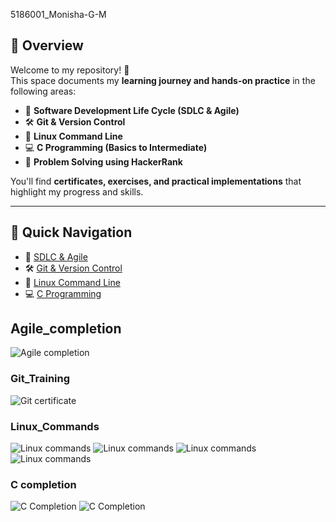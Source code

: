 5186001_Monisha-G-M
## 🌟 Overview

Welcome to my repository! 🚀  
This space documents my **learning journey and hands-on practice** in the following areas:

- 📘 **Software Development Life Cycle (SDLC & Agile)**
- 🛠️ **Git & Version Control**
- 🐧 **Linux Command Line**
- 💻 **C Programming (Basics to Intermediate)**
- 🧪 **Problem Solving using HackerRank**

You'll find **certificates, exercises, and practical implementations** that highlight my progress and skills.

---

## 🚀 Quick Navigation

- 📘 [SDLC & Agile](./Agile_completion.png)
- 🛠️ [Git & Version Control](./git_week2)
- 🐧 [Linux Command Line](./linux_commands)
- 💻 [C Programming](./C%20Completion)
  

## Agile_completion
![Agile completion](Agile_completion.png)

### Git_Training
![Git certificate](git_week2/Git_Training.jpg)

### Linux_Commands
![Linux commands](linux_commands/linux_assesment1.png)
![Linux commands](linux_commands/linux_assesment2.png)
![Linux commands](linux_commands/linux_assesment3.png)
![Linux commands](linux_commands/linux_assesment4.png)


### C completion
![C Completion](C%20Completion/C_Intermediate.jpg)
![C Completion](C%20Completion/Introduction_to_C.jpg)


